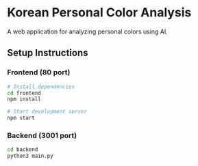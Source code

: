 # Korean Personal Color Analysis

A web application for analyzing personal colors using AI.

## Setup Instructions

### Frontend (80 port)
```bash
# Install dependencies
cd frontend
npm install

# Start development server
npm start

```

### Backend (3001 port)

```bash
cd backend
python3 main.py
```
